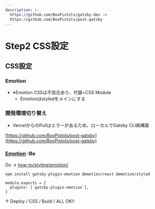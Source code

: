 ```yaml
---
description: >-
  https://github.com/BoxPistols/gatsby-dev ->
  https://github.com/BoxPistols/post-gatsby
---
```


# Step2 CSS設定

## CSS設定

### Emotion

* ※Emotion CSSは不具合あり、代替=CSS Module
  * Emotionはstyledをメインにする

### 開発環境切り替え

* VercelからのPullはエラーがあるため、ローカルでGatsby CLI再構築

[https://github.com/BoxPistols/post-gatsby](https://github.com/BoxPistols/post-gatsby)

### 

### [Emotion](https://www.gatsbyjs.com/docs/how-to/styling/emotion/) :Re

Do -&gt; [how-to/styling/emotion/](https://www.gatsbyjs.com/docs/how-to/styling/emotion/)

`npm install gatsby-plugin-emotion @emotion/react @emotion/styled`

```text
module.exports = {
  plugins: [`gatsby-plugin-emotion`],
}
```

↑ Deploy / CSS / Build / ALL OK!!

